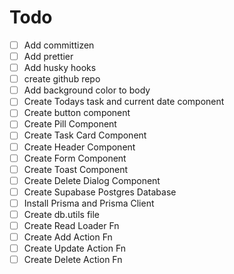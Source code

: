 # Todo

- [ ] Add committizen
- [ ] Add prettier
- [ ] Add husky hooks
- [ ] create github repo
- [ ] Add background color to body
- [ ] Create Todays task and current date component
- [ ] Create button component
- [ ] Create Pill Component
- [ ] Create Task Card Component
- [ ] Create Header Component
- [ ] Create Form Component
- [ ] Create Toast Component
- [ ] Create Delete Dialog Component
- [ ] Create Supabase Postgres Database
- [ ] Install Prisma and Prisma Client
- [ ] Create db.utils file
- [ ] Create Read Loader Fn
- [ ] Create Add Action Fn
- [ ] Create Update Action Fn
- [ ] Create Delete Action Fn
